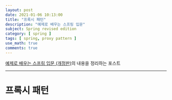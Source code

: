 ```yaml
---
layout: post
date: 2021-01-06 10:13:00
title: "프록시 패턴"
description: "예제로 배우는 스프링 입문"
subject: Spring revised edition
category: [ spring ]
tags: [ spring, proxy pattern ]
use_math: true
comments: true
---
```


[예제로 배우는 스프링 입문 (개정판)](https://www.inflearn.com/course/spring_revised_edition/)의 내용을 정리하는 포스트

---

# 프록시 패턴
